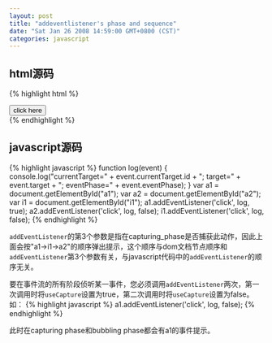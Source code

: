 ```yaml
---
layout: post
title: "addeventlistener's phase and sequence"
date: "Sat Jan 26 2008 14:59:00 GMT+0800 (CST)"
categories: javascript
---
```


html源码
-----

{% highlight html %}
 <div id="a1">
   <div id="a2"><input type="button" name="input1" id="i1" value="click here"></div>
 </div>
{% endhighlight %}

javascript源码
-----

{% highlight javascript %}
function log(event) {
    console.log("currentTarget=" + event.currentTarget.id + "; target=" + event.target + "; eventPhase=" + event.eventPhase);
}
var a1 = document.getElementById("a1");
var a2 = document.getElementById("a2");
var i1 = document.getElementById("i1");
a1.addEventListener('click', log, true);
a2.addEventListener('click', log, false);
i1.addEventListener('click', log, false);
{% endhighlight %}

`addEventListener`的第3个参数是指在capturing_phase是否捕获此动作，因此上面会按"a1->i1->a2"的顺序弹出提示，这个顺序与dom文档节点顺序和`addEventListener`第3个参数有关，与javascript代码中的`addEventListener`的顺序无关。

要在事件流的所有阶段侦听某一事件，您必须调用`addEventListener`两次，第一次调用时将`useCapture`设置为true，第二次调用时将`useCapture`设置为false。如：
{% highlight javascript %}
a1.addEventListener('click', log, false);
{% endhighlight %}

此时在capturing phase和bubbling phase都会有a1的事件提示。
